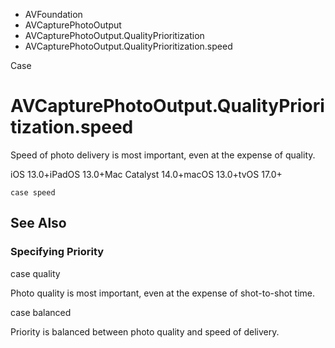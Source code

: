 

- AVFoundation
- AVCapturePhotoOutput
- AVCapturePhotoOutput.QualityPrioritization
-  AVCapturePhotoOutput.QualityPrioritization.speed 

Case

# AVCapturePhotoOutput.QualityPrioritization.speed

Speed of photo delivery is most important, even at the expense of quality.

iOS 13.0+iPadOS 13.0+Mac Catalyst 14.0+macOS 13.0+tvOS 17.0+

``` source
case speed
```

## See Also

### Specifying Priority

case quality

Photo quality is most important, even at the expense of shot-to-shot time.

case balanced

Priority is balanced between photo quality and speed of delivery.

